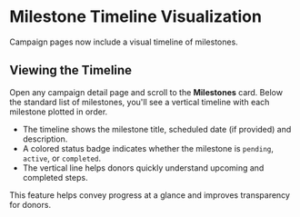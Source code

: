 # Milestone Timeline Visualization

Campaign pages now include a visual timeline of milestones.

## Viewing the Timeline

Open any campaign detail page and scroll to the **Milestones** card. Below the standard list of milestones, you'll see a vertical timeline with each milestone plotted in order.

- The timeline shows the milestone title, scheduled date (if provided) and description.
- A colored status badge indicates whether the milestone is `pending`, `active`, or `completed`.
- The vertical line helps donors quickly understand upcoming and completed steps.

This feature helps convey progress at a glance and improves transparency for donors.
